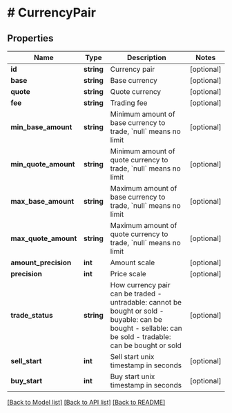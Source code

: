 # # CurrencyPair

## Properties

Name | Type | Description | Notes
------------ | ------------- | ------------- | -------------
**id** | **string** | Currency pair | [optional] 
**base** | **string** | Base currency | [optional] 
**quote** | **string** | Quote currency | [optional] 
**fee** | **string** | Trading fee | [optional] 
**min_base_amount** | **string** | Minimum amount of base currency to trade, &#x60;null&#x60; means no limit | [optional] 
**min_quote_amount** | **string** | Minimum amount of quote currency to trade, &#x60;null&#x60; means no limit | [optional] 
**max_base_amount** | **string** | Maximum amount of base currency to trade, &#x60;null&#x60; means no limit | [optional] 
**max_quote_amount** | **string** | Maximum amount of quote currency to trade, &#x60;null&#x60; means no limit | [optional] 
**amount_precision** | **int** | Amount scale | [optional] 
**precision** | **int** | Price scale | [optional] 
**trade_status** | **string** | How currency pair can be traded  - untradable: cannot be bought or sold - buyable: can be bought - sellable: can be sold - tradable: can be bought or sold | [optional] 
**sell_start** | **int** | Sell start unix timestamp in seconds | [optional] 
**buy_start** | **int** | Buy start unix timestamp in seconds | [optional] 

[[Back to Model list]](../../README.md#documentation-for-models) [[Back to API list]](../../README.md#documentation-for-api-endpoints) [[Back to README]](../../README.md)
